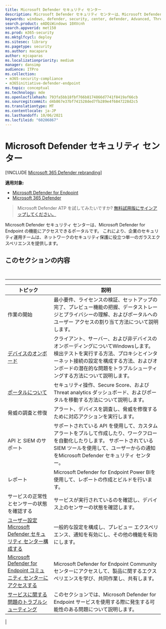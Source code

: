 ```yaml
---
title: Microsoft Defender セキュリティ センター
description: Microsoft Defender セキュリティ センターは、Microsoft Defender for Endpoint にアクセスできるポータルです。
keywords: windows, defender, security, center, defender, Advanced, Threat, Protection
search.product: eADQiWindows 10XVcnh
search.appverid: met150
ms.prod: m365-security
ms.mktglfcycl: deploy
ms.sitesec: library
ms.pagetype: security
ms.author: macapara
author: mjcaparas
ms.localizationpriority: medium
manager: dansimp
audience: ITPro
ms.collection:
- m365-security-compliance
- m365initiative-defender-endpoint
ms.topic: conceptual
ms.technology: mde
ms.openlocfilehash: 793fa5bb18fbf766b8174866d7741f8419af66cb
ms.sourcegitcommit: d4b867e37bf741528ded7fb289e4f6847228d2c5
ms.translationtype: MT
ms.contentlocale: ja-JP
ms.lasthandoff: 10/06/2021
ms.locfileid: "60206867"
---
```

# <a name="microsoft-defender-security-center"></a>Microsoft Defender セキュリティ センター

[!INCLUDE [Microsoft 365 Defender rebranding](../../includes/microsoft-defender.md)]

**適用対象:**
- [Microsoft Defender for Endpoint](https://go.microsoft.com/fwlink/p/?linkid=2154037)
- [Microsoft 365 Defender](https://go.microsoft.com/fwlink/?linkid=2118804)

> Microsoft Defender ATP を試してみたいですか? [無料試用版にサインアップしてください。](https://signup.microsoft.com/create-account/signup?products=7f379fee-c4f9-4278-b0a1-e4c8c2fcdf7e&ru=https://aka.ms/MDEp2OpenTrial?ocid=docs-wdatp-exposedapis-abovefoldlink)

Microsoft Defender セキュリティ センターは、Microsoft Defender for Endpoint の機能にアクセスできるポータルです。 これにより、企業のセキュリティ運用チームは、ネットワークのセキュリティ保護に役立つ単一のガラスエクスペリエンスを提供します。

## <a name="in-this-section"></a>このセクションの内容

<br>

****

|トピック|説明|
|---|---|
|作業の開始|最小要件、ライセンスの検証、セットアップの完了、プレビュー機能の把握、データストレージとプライバシーの理解、およびポータルへのユーザー アクセスの割り当て方法について説明します。|
|[デバイスのオンボード](onboard-configure.md)|クライアント、サーバー、および非デバイスのオンボーディングについてWindowsします。 検出テストを実行する方法、プロキシとインターネット接続の設定を構成する方法、およびオンボードの潜在的な問題をトラブルシューティングする方法について説明します。|
|[ポータルについて](use.md)|セキュリティ操作、Secure Score、および Threat analytics ダッシュボード、およびポータルを移動する方法について説明します。|
|脅威の調査と修復|アラート、デバイスを調査し、脅威を修復するために対応アクションを実行します。|
|API と SIEM のサポート|サポートされている API を使用して、カスタム アラートをプルして作成したり、ワークフローを自動化したりします。 サポートされている SIEM ツールを使用して、ユーザーからの通知をMicrosoft Defender セキュリティ センター。|
|レポート|Microsoft Defender for Endpoint Power BIを使用して、レポートの作成とビルドを行います。|
|サービスの正常性とセンサーの状態を確認する|サービスが実行されているのを確認し、デバイス上のセンサーの状態を確認します。|
|[ユーザー設定Microsoft Defender セキュリティ センター構成する](preferences-setup.md)|一般的な設定を構成し、プレビュー エクスペリエンス、通知を有効にし、その他の機能を有効にします。|
|[Microsoft Defender for Endpoint コミュニティ センターにアクセスする](community.md)|Microsoft Defender for Endpoint Communityセンターにアクセスして、製品に関するエクスペリエンスを学び、共同作業し、共有します。|
|[サービスに関する問題のトラブルシューティング](troubleshoot-mdatp.md)|このセクションでは、Microsoft Defender for Endpoint サービスを使用する際に発生する可能性のある問題について説明します。|
|
